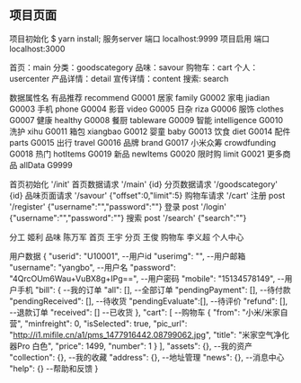 ## 项目页面

项目初始化   $ yarn install;
服务server  端口 localhost:9999
项目启用     端口 localhost:3000


首页：main
分类：goodscategory
品味：savour
购物车：cart
个人：usercenter
产品详情：detail
宣传详情：content
搜索: search

数据属性名
有品推荐 recommend G0001
居家 family G0002
家电 jiadian G0003
手机 phone G0004
影音 video G0005
日杂 riza G0006
服饰 clothes G0007
健康 healthy G0008
餐厨 tableware G0009
智能 intelligence G0010
洗护 xihu G0011
箱包 xiangbao G0012
婴童 baby G0013
饮食 diet G0014
配件 parts G0015
出行 travel G0016
品牌 brand G0017
小米众筹 crowdfunding G0018
热门 hotItems G0019
新品 newItems G0020
限时购 limit G0021
更多商品 allData G9999



首页初始化
'/init'
首页数据请求
'/main' {id}
分页数据请求
'/goodscategory' {id}
品味页面请求
'/savour' {"offset":0,"limit":5}
购物车请求
'/cart'
注册 post
'/register'  {"username":"","password":""}
登录 post
'/login' {"username":"","password":""}
搜索 post
'/search' {"search":""}

分工
姬利 品味
陈万军 首页
王宇 分页
王俊 购物车
李义超 个人中心


用户数据
{
    "userid": "U10001",          --用户id
    "userimg": "",               --用户邮箱
    "username": "yangbo",        --用户名
    "password": "4QrcOUm6Wau+VuBX8g+IPg==", --用户密码
    "mobile": "15134578149",     --用户手机
    "bill": {                    --我的订单
      "all": [],                 --全部订单
      "pendingPayment": [],      --待付款
      "pendingReceived": [],     --待收货
      "pendingEvaluate":[],      --待评价
      "refund": [],              --退款订单
      "received": []             --已收货
    },
    "cart": [                    --购物车
      {
        "from": "小米/米家自营",
        "minfreight": 0,
        "isSelected": true,
        "pic_url": "http://i1.mifile.cn/a1/pms_1477916442.08799062.jpg",
        "title": "米家空气净化器Pro 白色",
        "price": 1499,
        "number": 1
      }
    ],
    "assets": {},                --我的资产
    "collection": {},            --我的收藏
    "address": {},               --地址管理
    "news": {},                  --消息中心
    "help": {}                   --帮助和反馈
  }